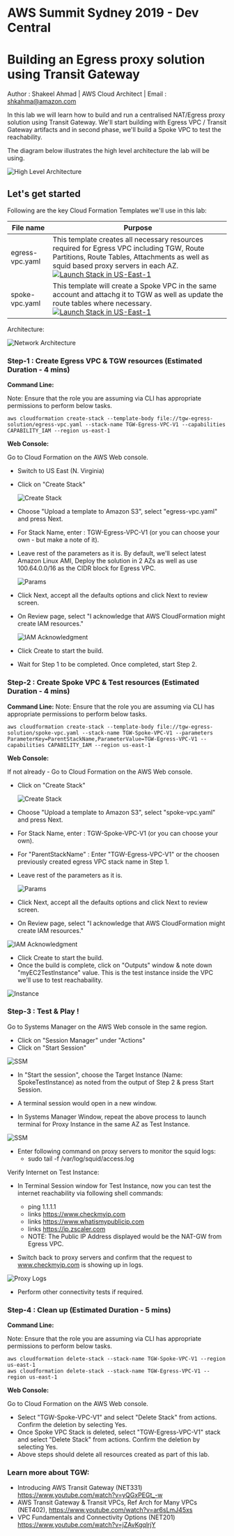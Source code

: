 # AWS Summit Sydney 2019 - Dev Central
# Building an Egress proxy solution using Transit Gateway
Author : Shakeel Ahmad | AWS Cloud Architect | Email : shkahma@amazon.com

In this lab we will learn how to build and run a centralised NAT/Egress proxy solution using Transit Gateway. We'll start building with Egress VPC / Transit Gateway artifacts and in second phase, we'll build a Spoke VPC to test the reachability.

The diagram below illustrates the high level architecture the lab will be using. 

  ![High Level Architecture](tgw-egress-solution/images/lab-overview.png)

## Let's get started

Following are the key Cloud Formation Templates we'll use in this lab:

| File name | Purpose |
|-----------|---------|
|egress-vpc.yaml| This template creates all necessary resources required for Egress VPC including TGW, Route Partitions, Route Tables, Attachments as well as squid based proxy servers in each AZ. [![Launch Stack in US-East-1](tgw-egress-solution/images/cloudformation-launch-stack.png)](https://console.aws.amazon.com/cloudformation/home?region=us-east-1#/stacks/new?stackName=EgressVPC&templateURL=https://s3-ap-southeast-2.amazonaws.com/shkahma-devlabs2019/egress-vpc.yaml)|
|spoke-vpc.yaml| This template will create a Spoke VPC in the same account and attachg it to TGW as well as update the route tables where necessary. [![Launch Stack in US-East-1](tgw-egress-solution/images/cloudformation-launch-stack.png)](https://console.aws.amazon.com/cloudformation/home?region=us-east-1#/stacks/new?stackName=SpokeVPC&templateURL=https://s3-ap-southeast-2.amazonaws.com/shkahma-devlabs2019/spoke-vpc.yaml)|

Architecture:

![Network Architecture](tgw-egress-solution/images/lab-detailed.png)


### Step-1 : Create Egress VPC & TGW resources (Estimated Duration - 4 mins)
**Command Line:**

Note: Ensure that the role you are assuming via CLI has appropriate permissions to perform below tasks.

```
aws cloudformation create-stack --template-body file://tgw-egress-solution/egress-vpc.yaml --stack-name TGW-Egress-VPC-V1 --capabilities CAPABILITY_IAM --region us-east-1
```

**Web Console:**

Go to Cloud Formation on the AWS Web console.

- Switch to US East (N. Virginia)
- Click on "Create Stack"

  ![Create Stack](tgw-egress-solution/images/diagram1.png)

- Choose "Upload a template to Amazon S3", select "egress-vpc.yaml" and press Next.
- For Stack Name, enter : TGW-Egress-VPC-V1 (or you can choose your own - but make a note of it).
- Leave rest of the parameters as it is. By default, we'll select latest Amazon Linux AMI, Deploy the solution in 2 AZs as well as use 100.64.0.0/16 as the CIDR block for Egress VPC.
  
  ![Params](tgw-egress-solution/images/diagram2.png)

- Click Next, accept all the defaults options and click Next to review screen.
- On Review page, select "I acknowledge that AWS CloudFormation might create IAM resources."

  ![IAM Acknowledgment](tgw-egress-solution/images/diagram3.png)

- Click Create to start the build.
- Wait for Step 1 to be completed. Once completed, start Step 2.

### Step-2 : Create Spoke VPC & Test resources (Estimated Duration - 4 mins)

**Command Line:**
Note: Ensure that the role you are assuming via CLI has appropriate permissions to perform below tasks.

```
aws cloudformation create-stack --template-body file://tgw-egress-solution/spoke-vpc.yaml --stack-name TGW-Spoke-VPC-V1 --parameters ParameterKey=ParentStackName,ParameterValue=TGW-Egress-VPC-V1 --capabilities CAPABILITY_IAM --region us-east-1
```

**Web Console:**

If not already - Go to Cloud Formation on the AWS Web console.

- Click on "Create Stack"

  ![Create Stack](tgw-egress-solution/images/diagram1.png)

- Choose "Upload a template to Amazon S3", select "spoke-vpc.yaml" and press Next.
- For Stack Name, enter : TGW-Spoke-VPC-V1 (or you can choose your own).
- For "ParentStackName" : Enter "TGW-Egress-VPC-V1" or the choosen previously created egress VPC stack name in Step 1.
- Leave rest of the parameters as it is.

  ![Params](tgw-egress-solution/images/diagram4.png)

- Click Next, accept all the defaults options and click Next to review screen.
- On Review page, select "I acknowledge that AWS CloudFormation might create IAM resources."

![IAM Acknowledgment](tgw-egress-solution/images/diagram3.png)

- Click Create to start the build.
- Once the build is complete, click on "Outputs" window & note down "myEC2TestInstance" value. This is the test instance inside the VPC we'll use to test reachabaility.

![Instance](tgw-egress-solution/images/diagram5.png)


### Step-3 : Test & Play ! 

Go to Systems Manager on the AWS Web console in the same region.

- Click on "Session Manager" under "Actions"
- Click on "Start Session"

![SSM](tgw-egress-solution/images/diagram6.png)

- In "Start the session", choose the Target Instance (Name: SpokeTestInstance) as noted from the output of Step 2 & press Start Session.
- A terminal session would open in a new window.

- In Systems Manager Window, repeat the above process to launch terminal for Proxy Instance in the same AZ as Test Instance.

![SSM](tgw-egress-solution/images/diagram7.png)

- Enter following command on proxy servers to monitor the squid logs:
  - sudo tail -f /var/log/squid/access.log

Verify Internet on Test Instance:

- In Terminal Session window for Test Instance, now you can test the internet reachability via following shell commands:
  - ping 1.1.1.1
  - links https://www.checkmyip.com
  - links https://www.whatismypublicip.com
  - links https://ip.zscaler.com
  - NOTE: The Public IP Address displayed would be the NAT-GW from Egress VPC.

- Switch back to proxy servers and confirm that the request to www.checkmyip.com is showing up in logs.

![Proxy Logs](tgw-egress-solution/images/diagram9.png)

- Perform other connectivity tests if required.


### Step-4 : Clean up (Estimated Duration - 5 mins)


**Command Line:**

Note: Ensure that the role you are assuming via CLI has appropriate permissions to perform below tasks.


```
aws cloudformation delete-stack --stack-name TGW-Spoke-VPC-V1 --region us-east-1
aws cloudformation delete-stack --stack-name TGW-Egress-VPC-V1 --region us-east-1
```

**Web Console:**

Go to Cloud Formation on the AWS Web console.

- Select "TGW-Spoke-VPC-V1" and select "Delete Stack" from actions. Confirm the deletion by selecting Yes.
- Once Spoke VPC Stack is deleted, select "TGW-Egress-VPC-V1" stack and select "Delete Stack" from actions. Confirm the deletion by selecting Yes.
- Above steps should delete all resources created as part of this lab.


### Learn more about TGW:

- Introducing AWS Transit Gateway (NET331) https://www.youtube.com/watch?v=yQGxPEGt_-w
- AWS Transit Gateway & Transit VPCs, Ref Arch for Many VPCs (NET402), https://www.youtube.com/watch?v=ar6sLmJ45xs
- VPC Fundamentals and Connectivity Options (NET201) https://www.youtube.com/watch?v=jZAvKgqlrjY